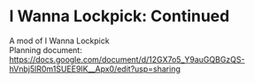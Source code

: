 # I Wanna Lockpick: Continued
A mod of I Wanna Lockpick<br>
Planning document: https://docs.google.com/document/d/12GX7o5_Y9auGQBGzQS-hVnbj5lR0m1SUEE9IK__Apx0/edit?usp=sharing
